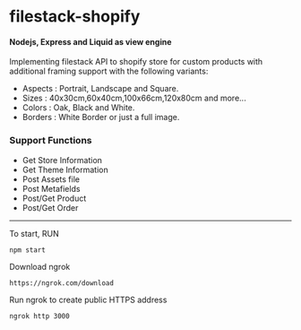 # filestack-shopify

#### Nodejs, Express and Liquid as view engine

<p>Implementing filestack API to shopify store for custom products with additional framing support with the following variants:</p>

* Aspects : Portrait, Landscape and Square.
* Sizes : 40x30cm,60x40cm,100x66cm,120x80cm and more...
* Colors : Oak, Black and White.
* Borders : White Border or just a full image.

### Support Functions

* Get Store Information
* Get Theme Information
* Post Assets file
* Post Metafields
* Post/Get Product
* Post/Get Order

---

To start, RUN

    npm start
    
Download ngrok

    https://ngrok.com/download

Run ngrok to create public HTTPS address 

    ngrok http 3000

